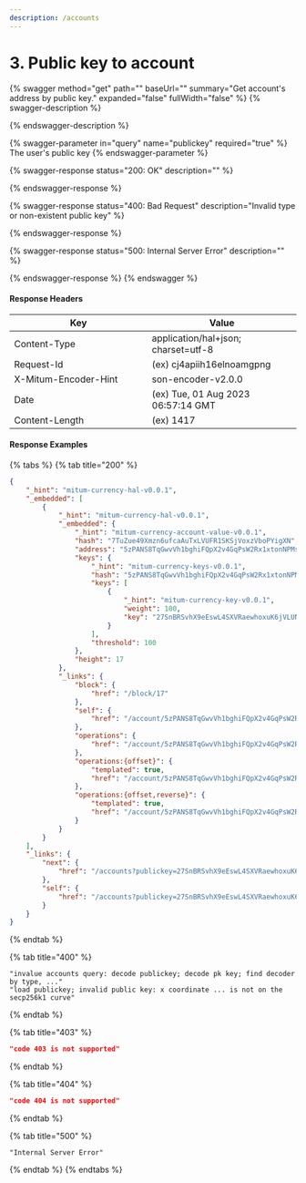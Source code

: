```yaml
---
description: /accounts
---
```


# 3. Public key to account

{% swagger method="get" path="" baseUrl="" summary="Get account's address by public key." expanded="false" fullWidth="false" %}
{% swagger-description %}

{% endswagger-description %}

{% swagger-parameter in="query" name="publickey" required="true" %}
The user's public key
{% endswagger-parameter %}

{% swagger-response status="200: OK" description="" %}

{% endswagger-response %}

{% swagger-response status="400: Bad Request" description="Invalid type or non-existent public key" %}

{% endswagger-response %}

{% swagger-response status="500: Internal Server Error" description="" %}

{% endswagger-response %}
{% endswagger %}



#### Response Headers

<table><thead><tr><th width="226">Key</th><th>Value</th></tr></thead><tbody><tr><td>Content-Type</td><td>application/hal+json; charset=utf-8</td></tr><tr><td>Request-Id</td><td>(ex) cj4apiih16elnoamgpng</td></tr><tr><td>X-Mitum-Encoder-Hint</td><td>son-encoder-v2.0.0</td></tr><tr><td>Date</td><td>(ex) Tue, 01 Aug 2023 06:57:14 GMT</td></tr><tr><td>Content-Length</td><td>(ex) 1417</td></tr></tbody></table>



#### Response Examples

{% tabs %}
{% tab title="200" %}
```json
{
    "_hint": "mitum-currency-hal-v0.0.1",
    "_embedded": [
        {
            "_hint": "mitum-currency-hal-v0.0.1",
            "_embedded": {
                "_hint": "mitum-currency-account-value-v0.0.1",
                "hash": "7TuZue49Xmzn6ufcaAuTxLVUFR1SKSjVoxzVboPYigXN",
                "address": "5zPANS8TqGwvVh1bghiFQpX2v4GqPsW2Rx1xtonNPMsSmca",
                "keys": {
                    "_hint": "mitum-currency-keys-v0.0.1",
                    "hash": "5zPANS8TqGwvVh1bghiFQpX2v4GqPsW2Rx1xtonNPMsS",
                    "keys": [
                        {
                            "_hint": "mitum-currency-key-v0.0.1",
                            "weight": 100,
                            "key": "27SnBRSvhX9eEswL4SXVRaewhoxuK6jVLUNyfWMThqHsZmpu"
                        }
                    ],
                    "threshold": 100
                },
                "height": 17
            },
            "_links": {
                "block": {
                    "href": "/block/17"
                },
                "self": {
                    "href": "/account/5zPANS8TqGwvVh1bghiFQpX2v4GqPsW2Rx1xtonNPMsSmca"
                },
                "operations": {
                    "href": "/account/5zPANS8TqGwvVh1bghiFQpX2v4GqPsW2Rx1xtonNPMsSmca/operations"
                },
                "operations:{offset}": {
                    "templated": true,
                    "href": "/account/5zPANS8TqGwvVh1bghiFQpX2v4GqPsW2Rx1xtonNPMsSmca/operations?offset={offset}"
                },
                "operations:{offset,reverse}": {
                    "templated": true,
                    "href": "/account/5zPANS8TqGwvVh1bghiFQpX2v4GqPsW2Rx1xtonNPMsSmca/operations?offset={offset}&reverse=1"
                }
            }
        }
    ],
    "_links": {
        "next": {
            "href": "/accounts?publickey=27SnBRSvhX9eEswL4SXVRaewhoxuK6jVLUNyfWMThqHsZmpu&offset=17,5zPANS8TqGwvVh1bghiFQpX2v4GqPsW2Rx1xtonNPMsSmca"
        },
        "self": {
            "href": "/accounts?publickey=27SnBRSvhX9eEswL4SXVRaewhoxuK6jVLUNyfWMThqHsZmpu"
        }
    }
}
```
{% endtab %}

{% tab title="400" %}
```
"invalue accounts query: decode publickey; decode pk key; find decoder by type, ..."
"load publickey; invalid public key: x coordinate ... is not on the secp256k1 curve"
```
{% endtab %}

{% tab title="403" %}
```json
"code 403 is not supported"
```
{% endtab %}

{% tab title="404" %}
```json
"code 404 is not supported"
```
{% endtab %}

{% tab title="500" %}
```
"Internal Server Error"
```
{% endtab %}
{% endtabs %}

